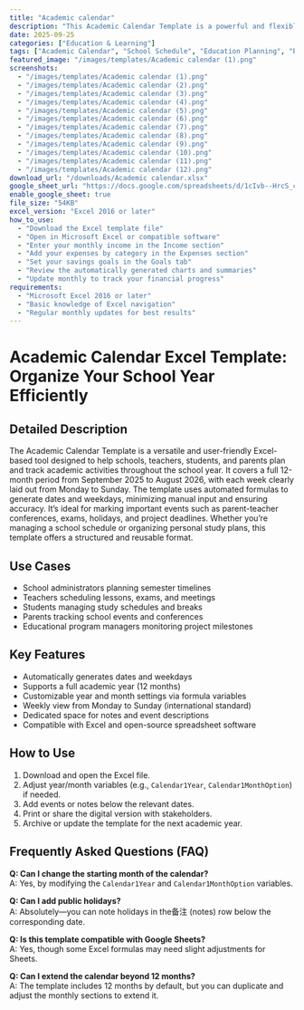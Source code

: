 ```yaml
---
title: "Academic calendar"
description: "This Academic Calendar Template is a powerful and flexible Excel tool designed for schools, educators, and students to plan and manage important dates and activities throughout the academic year. "
date: 2025-09-25
categories: ["Education & Learning"]
tags: ["Academic Calendar", "School Schedule", "Education Planning", "Excel Template"]
featured_image: "/images/templates/Academic calendar (1).png"
screenshots:
  - "/images/templates/Academic calendar (1).png"
  - "/images/templates/Academic calendar (2).png"
  - "/images/templates/Academic calendar (3).png"
  - "/images/templates/Academic calendar (4).png"
  - "/images/templates/Academic calendar (5).png"
  - "/images/templates/Academic calendar (6).png"
  - "/images/templates/Academic calendar (7).png"
  - "/images/templates/Academic calendar (8).png"
  - "/images/templates/Academic calendar (9).png"
  - "/images/templates/Academic calendar (10).png"
  - "/images/templates/Academic calendar (11).png"
  - "/images/templates/Academic calendar (12).png"
download_url: "/downloads/Academic calendar.xlsx"
google_sheet_url: "https://docs.google.com/spreadsheets/d/1cIvb--HrcS_cUH4W2jvLAjosMtxFUYVQEN9WR96-fS0/edit?usp=sharing"
enable_google_sheet: true
file_size: "54KB"
excel_version: "Excel 2016 or later"
how_to_use:
  - "Download the Excel template file"
  - "Open in Microsoft Excel or compatible software"
  - "Enter your monthly income in the Income section"
  - "Add your expenses by category in the Expenses section"
  - "Set your savings goals in the Goals tab"
  - "Review the automatically generated charts and summaries"
  - "Update monthly to track your financial progress"
requirements:
  - "Microsoft Excel 2016 or later"
  - "Basic knowledge of Excel navigation"
  - "Regular monthly updates for best results"
---
```


# Academic Calendar Excel Template: Organize Your School Year Efficiently

## Detailed Description

The Academic Calendar Template is a versatile and user-friendly Excel-based tool designed to help schools, teachers, students, and parents plan and track academic activities throughout the school year. It covers a full 12-month period from September 2025 to August 2026, with each week clearly laid out from Monday to Sunday. The template uses automated formulas to generate dates and weekdays, minimizing manual input and ensuring accuracy. It’s ideal for marking important events such as parent-teacher conferences, exams, holidays, and project deadlines. Whether you’re managing a school schedule or organizing personal study plans, this template offers a structured and reusable format.

## Use Cases

- School administrators planning semester timelines
- Teachers scheduling lessons, exams, and meetings
- Students managing study schedules and breaks
- Parents tracking school events and conferences
- Educational program managers monitoring project milestones

## Key Features

- Automatically generates dates and weekdays
- Supports a full academic year (12 months)
- Customizable year and month settings via formula variables
- Weekly view from Monday to Sunday (international standard)
- Dedicated space for notes and event descriptions
- Compatible with Excel and open-source spreadsheet software

## How to Use

1. Download and open the Excel file.
2. Adjust year/month variables (e.g., `Calendar1Year`, `Calendar1MonthOption`) if needed.
3. Add events or notes below the relevant dates.
4. Print or share the digital version with stakeholders.
5. Archive or update the template for the next academic year.

## Frequently Asked Questions (FAQ)

**Q: Can I change the starting month of the calendar?**  
A: Yes, by modifying the `Calendar1Year` and `Calendar1MonthOption` variables.

**Q: Can I add public holidays?**  
A: Absolutely—you can note holidays in the备注 (notes) row below the corresponding date.

**Q: Is this template compatible with Google Sheets?**  
A: Yes, though some Excel formulas may need slight adjustments for Sheets.

**Q: Can I extend the calendar beyond 12 months?**  
A: The template includes 12 months by default, but you can duplicate and adjust the monthly sections to extend it.